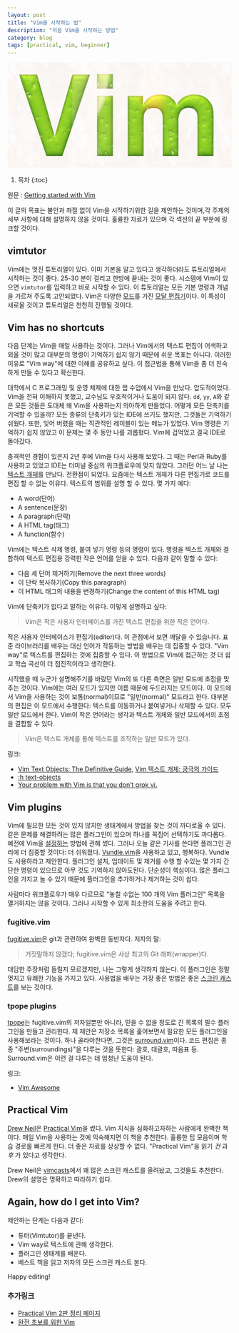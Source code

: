 ```yaml
---
layout: post
title: "Vim을 시작하는 법"
description: "처음 Vim을 시작하는 방법"
category: blog
tags: [practical, vim, beginner]
---
```


![Vim 3D](/images/posts/vim.jpg)

1. 목차
{:toc}

원문 : [Getting started with Vim](http://lucapette.me/getting-started-with-vim)

이 글의 목표는 불안과 좌절 없이 Vim을 시작하기위한 길을 제안하는 것이며,각 주제의 세부 사항에 대해 설명하지 않을 것이다. 훌륭한 자료가 있으며 각 섹션의 끝 부분에 링크할 것이다.

## vimtutor

Vim에는 멋진 튜토리얼이 있다. 이미 기본을 알고 있다고 생각하더라도 튜토리얼에서 시작하는 것이 좋다. 25-30 분이 걸리고 한방에 끝내는 것이 좋다. 시스템에 Vim이 있으면 `vimtutor`를 입력하고 바로 시작할 수 있다. 이 튜토리얼는 모든 기본 명령과 개념을 가르쳐 주도록 고안되었다. Vim은 다양한 [모드](https://en.wikibooks.org/wiki/Learning_the_vi_Editor/Vim/Modes)를 가진 [모달 편집기](http://unix.stackexchange.com/questions/57705/modeless-vs-modal-editors#57708)이다. 이 특성이 새로울 것이고 튜토리얼은 천천히 진행될 것이다.

## Vim has no shortcuts

다음 단계는 Vim을 매일 사용하는 것이다. 그러나 Vim에서의 텍스트 편집이 어색하고 외울 것이 많고 대부분의 명령이 기억하기 쉽지 않기 때문에 쉬운 목표는 아니다. 이러한 이유로 "Vim way"에 대한 이해를 공유하고 싶다. 이 접근법을 통해 Vim을 좀 더 친숙하게 만들 수 있다고 확신한다.

대학에서 C 프로그래밍 및 운영 체제에 대한 랩 수업에서 Vim을 만났다. 압도적이었다. Vim을 전혀 이해하지 못했고, 교수님도 우호적이거나 도움이 되지 않다. `dd`, `yy`, `A`와 같은 모든 것들은 도대체 왜  Vim을 사용하는지 의아하게 만들었다. 어떻게 모든 단축키를 기억할 수 있을까? 모든 종류의 단축키가 있는 IDE에 쓰기도 했지만, 그것들은 기억하기 쉬웠다. 또한, 잊어 버렸을 때는 직관적인 레이블이 있는 메뉴가 있었다. Vim 명령은 기억하기 쉽지 않았고 이 문제는 몇 주 동안 나를 괴롭혔다. Vim에 겁먹었고 결국 IDE로 돌아갔다.

충격적인 경험이 있은지 2년 후에 Vim을 다시 사용해 보았다. 그 때는 Perl과 Ruby를 사용하고 있었고 IDE는 터미널 중심의 워크플로우에 맞지 않았다. 그러던 어느 날 나는 [텍스트 개체](http://vimdoc.sourceforge.net/htmldoc/motion.html#object-select)를 만났다. 전환점이 되었다. 요즘에는 텍스트 개체가 다른 편집기로 코드를 편집 할 수 없는 이유다. 텍스트의 범위를 설명 할 수 있다. 몇 가지 예다:

* A word(단어)
* A sentence(문장)
* A paragraph(단락)
* A HTML tag(태그)
* A function(함수)

Vim에는 텍스트 삭제 명령, 붙여 넣기 명령 등의 명령이 있다. 명령을 텍스트 개체와 결합하여 텍스트 편집용 강력한 작은 언어를 얻을 수 있다. 다음과 같이 말할 수 있다:

* 다음 세 단어 제거하기(Remove the next three words)
* 이 단락 복사하기(Copy this paragraph)
* 이 HTML 태그의 내용을 변경하기(Change the content of this HTML tag)

Vim에 단축키가 없다고 말하는 이유다. 이렇게 설명하고 싶다:

>Vim은 작은 사용자 인터페이스를 가진 텍스트 편집을 위한 작은 언어다.

작은 사용자 인터페이스가 편집기(editor)다. 이 관점에서 보면 깨달을 수 있습니다. 표준 라이브러리를 배우는 대신 언어가 작동하는 방법을 배우는 데 집중할 수 있다. "Vim way"로 텍스트를 편집하는 것에 집중할 수 있다. 이 방법으로 Vim에 접근하는 것 더 쉽고 학습 곡선이 더 점진적이라고 생각한다.

시작했을 때 누군가 설명해주기를 바랐던 Vim의 또 다른 측면은 일반 모드에 초점을 맞추는 것이다. Vim에는 여러 모드가 있지만 이름 때문에 두드러지는 모드이다. 이 모드에서 Vim을 사용하는 것이 보통(normal)이므로 "일반(normal)" 모드라고 한다. 대부분의 편집은 이 모드에서 수행한다: 텍스트를 이동하거나 붙여넣거나 삭제할 수 있다. 모두 일반 모드에서 한다. Vim이 작은 언어라는 생각과 텍스트 개체와 일반 모드에서의 초점을 결합할 수 있다.

>Vim은 텍스트 개체를 통해 텍스트를 조작하는 일반 모드가 있다.

링크:

- [Vim Text Objects: The Definitive Guide](http://blog.carbonfive.com/2011/10/17/vim-text-objects-the-definitive-guide/), [Vim 텍스트 개체: 궁극의 가이드](https://nolboo.kim/blog/2016/10/13/vim-text-objects-definitive-guide/)
- [:h text-objects](http://vimdoc.sourceforge.net/htmldoc/motion.html#object-select)
- [Your problem with Vim is that you don’t grok vi.](http://stackoverflow.com/questions/1218390/what-is-your-most-productive-shortcut-with-vim/1220118#1220118)

## Vim plugins

Vim에 필요한 모든 것이 있지 않지만 생태계에서 방법을 찾는 것이 까다로울 수 있다. 같은 문제를 해결하려는 많은 플러그인이 있으며 하나를 꼭집어 선택하기도 까다롭다. 예전에 Vim을 [설정하는](http://lucapette.me/vim-for-rails-developers-lazy-modern-configuration) 방법에 관해 썼다. 그러나 오늘 같은 기사를 쓴다면 플러그인 관리에 더 집중할 것이다: 더 쉬워졌다. [Vundle.vim](http://lucapette.me/[https://github.com/VundleVim/Vundle.vim)을 사용하고 있고, 행복하다. Vundle도 사용하라고 제안한다. 플러그인 설치, 업데이트 및 제거를 수행 할 수있는 몇 가지 간단한 명령이 있으므로 아무 것도 기억하지 않아도된다. 단순성이 핵심이다. 많은 플러그인을 가지고 놀 수 있기 때문에 플러그인을 추가하거나 제거하는 것이 쉽다.

사람마다 워크플로우가 매우 다르므로 "놓칠 수없는 100 개의 Vim 플러그인" 목록을 열거하지는 않을 것이다. 그러나 시작할 수 있게 최소한의 도움을 주려고 한다.

### fugitive.vim

[fugitive.vim](https://github.com/tpope/vim-fugitive)은 git과 관련하여 완벽한 동반자다. 저자의 말:

>거짓말하지 않겠다; fugitive.vim은 사상 최고의 Git 래퍼(wrapper)다.

대담한 주장처럼 들릴지 모르겠지만, 나는 그렇게 생각하지 않는다. 이 플러그인은 정말 멋지고 유쾌한 기능을 가지고 있다. 사용법을 배우는 가장 좋은 방법은 좋은 [스크린 캐스트](http://vimcasts.org/blog/2011/05/the-fugitive-series/)를 보는 것이다.

### tpope plugins

[tpope](https://github.com/tpope)는 fugitive.vim의 저자일뿐만 아니라, 믿을 수 없을 정도로 긴 목록의 필수 플러그인을 만들고 관리한다. 제 제안은 저장소 목록을 훑어보면서 필요한 모든 플러그인을 사용해보라는 것이다. 하나 골라야한다면, 그것은 [surround.vim](https://github.com/tpope/vim-surround)이다. 코드 편집은 종종 "주변(surroundings)"을 다루는 것을 뜻한다: 괄호, 대괄호, 따옴표 등. Surround.vim은 이런 걸 다루는 데 엄청난 도움이 된다.

링크:

* [Vim Awesome](http://vimawesome.com/)

## Practical Vim

[Drew Neil](https://twitter.com/nelstrom)은 [Practical Vim](https://pragprog.com/book/dnvim/practical-vim)을 썼다. Vim 지식을 심화하고자하는 사람에게 완벽한 책이다. 매일 Vim을 사용하는 것에 익숙해지면 이 책을 추천한다. 훌륭한 팁 모음이며 학습 경로를 빠르게 한다. 더 좋은 자료를 상상할 수 없다. "Practical Vim"을 읽기 _전_ 과 _후_ 가 있다고 생각한다.

Drew Neil은 [vimcasts](http://vimcasts.org/)에서 꽤 많은 스크린 캐스트를 올려놨고, 그것들도 추천한다. Drew의 설명은 명확하고 따라하기 쉽다.

## Again, how do I get into Vim?

제안하는 단계는 다음과 같다:

* 튜터(Vimtutor)를 끝낸다.
* Vim way로 텍스트에 관해 생각한다.
* 플러그인 생태계를 배운다.
* 베스트 책을 읽고 저자의 모든 스크린 캐스트 본다.

Happy editing!

### 추가링크

* [Practical Vim 2판 정리 페이지](https://nolboo.kim/practical-vim/)
* [완전 초보를 위한 Vim](https://nolboo.kim/blog/2016/11/15/vim-for-beginner/)


